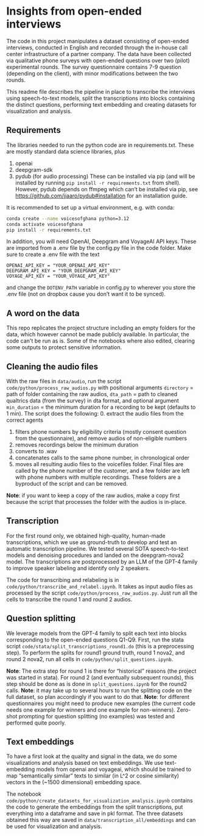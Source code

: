 # Insights from open-ended interviews
The code in this project manipulates a dataset consisting of open-ended interviews, conducted in English and recorded through the in-house call center infrastructure of a partner company. 
The data have been collected via qualitative phone surveys with open-ended questions over two (pilot) experimental rounds. The survey questionnaire contains 7-9 question (depending on the client), with minor modifications between the two rounds. 

This readme file describes the pipeline in place to transcribe the interviews using speech-to-text models, split the transcriptions into blocks containing the distinct questions, performing text embedding and creating datasets for visualization and analysis.


## Requirements
The libraries needed to run the python code are in requirements.txt. These are mostly standard data science libraries, plus 
1.	openai
2.	deepgram-sdk
3.	pydub (for audio processing)
These can be installed via pip (and will be installed by running `pip install -r requirements.txt` from shell). However, pydub depends on ffmpeg which can’t be installed via pip, see https://github.com/jiaaro/pydub#installation for an installation guide. 

It is recommended to set up a virtual environment, e.g. with conda: 

```bash
conda create --name voicesofghana python=3.12
conda activate voicesofghana
pip install -r requirements.txt
```

In addition, you will need OpenAI, Deepgram and VoyageAI API keys. These are imported from a .env file by the config.py file in the code folder. Make sure to create a .env file with the text
```
OPENAI_API_KEY = "YOUR_OPENAI_API_KEY"
DEEPGRAM_API_KEY = "YOUR_DEEPGRAM_API_KEY"
VOYAGE_API_KEY = "YOUR_VOYAGE_API_KEY"
```
and change the `DOTENV_PATH` variable in config.py to wherever you store the .env file (not on dropbox cause you don’t want it to be synced). 

## A word on the data

This repo replicates the project structure including an empty folders for the data, which however cannot be made publicly available. In particular, the code can't be run as is. Some of the notebooks where also edited, clearing some outputs to protect sensitive information. 

## Cleaning the audio files
With the raw files in `data/audio`, run the script `code/python/process_raw_audios.py` with positional arguments `directory` = path of folder containing the raw audios, `dta_path` = path to cleaned qualtrics data (from the survey) in dta format, and optional argument `min_duration` = the minimum duration for a recording to be kept (defaults to 1 min). The script does the following:
0.	extract the audio files from the correct agents 
1.	filters phone numbers by eligibility criteria (mostly consent question from the questionnaire), and remove audios of non-eligible numbers
2.	removes recordings below the minimum duration
3.	converts to .wav
4.	concatenates calls to the same phone number, in chronological order
5.	moves all resulting audio files to the voicefiles folder. Final files are called by the phone number of the customer, and a few folder are left with phone numbers with multiple recordings. These folders are a byproduct of the script and can be removed. 

**Note**: if you want to keep a copy of the raw audios, make a copy first because the script that processes the folder with the audios is in-place.

## Transcription
For the first round only, we obtained high-quality, human-made transcriptions, which we use as ground-truth to develop and test an automatic transcription pipeline. We tested several SOTA speech-to-text models and denoising procedures and landed on the deepgram-nova2 model. The transcriptions are postprocessed by an LLM of the GPT-4 family to improve speaker labeling and identify only 2 speakers. 

The code for transcribing and relabeling is in `code/python/transcribe_and_relabel.ipynb`. It takes as input audio files as processed by the script `code/python/process_raw_audios.py`. Just run all the cells to transcribe the round 1 and round 2 audios. 

## Question splitting
We leverage models from the GPT-4 family to split each text into blocks corresponding to the open-ended questions Q1-Q9. First, run the stata script `code/stata/split_transcriptions_round1.do` (this is a preprocessing step). To perform the splits for round1 ground truth, round 1 nova2, and round 2 nova2, run all cells in `code/python/split_questions.ipynb`. 

**Note**: The extra step for round 1 is there for “historical” reasons (the project was started in stata). For round 2 (and eventually subsequent rounds), this step should be done as is done in `split_questions.ipynb` for the round2 calls.
**Note**: it may take up to several hours to run the splitting code on the full dataset, so plan accordingly if you want to do that. 
**Note**: for different questionnaires you might need to produce new examples (the current code needs one example for winners and one example for non-winners). Zero-shot prompting for question splitting (no examples) was tested and performed quite poorly.

## Text embeddings
To have a first look at the quality and signal in the data, we do some visualizations and analysis based on text embeddings. We use text-embedding models from openai and voyageai, which should be trained to map “semantically similar” texts to similar (in L^2 or cosine similarity) vectors in the (~1500 dimensional) embedding space. 

The notebook `code/python/create_datasets_for_visualization_analysis.ipynb` contains the code to generate the embeddings from the split transcriptions, put everything into a dataframe and save in pkl format. The three datasets obtained this way are saved in `data/transcription_all/embeddings` and can be used for visualization and analysis.  
